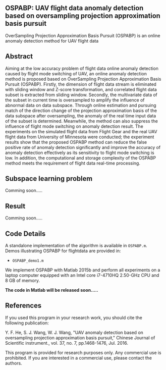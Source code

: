 ## OSPABP: UAV flight data anomaly detection based on oversampling projection approximation basis pursuit
OverSampling Projection Approximation Basis Pursuit (OSPABP) is an online anomaly detection method for UAV flight data 

## Abstract
Aiming at the low accuracy problem of flight data online anomaly detection caused by flight mode switching of UAV, an online anomaly detection method is proposed based on OverSampling Projection Approximation Basis Pursuit (OSPABP). Firstly, the dimension of flight data stream is eliminated with sliding window and Z-score transformation, and correlated flight data subset is extracted from sliding window. Secondly, the multivariate data of the subset in current time is oversampled to amplify the influence of abnormal data on data subspace. Through online estimation and pursuing match of the direction change of the projection approximation basis of the data subspace after oversampling, the anomaly of the real time input data of the subset is determined. Meanwhile, the method can also suppress the influence of flight mode switching on anomaly detection result. The experiments on the simulated flight data from Flight Gear and the real UAV flight data from University of Minnesota were conducted; the experiment results show that the proposed OSPABP method can reduce the false positive rate of anomaly detection significantly and improve the accuracy of anomaly detection effectively as its sensitivity to flight mode switching is low. In addition, the computational and storage complexity of the OSPABP method meets the requirement of flight data real-time processing.

## Subspace learning problem
Comming soon.....

## Result
Comming soon.....

## Code Details
A standalone implementation of the algorithm is available in `OSPABP.m`.
Demos illustrating OSPABP for flightdata are provided in:
* `OSPABP_demo1.m`

We implement OSPABP with Matlab 2015b and perform all experiments on a laptop computer equipped with an Intel core i7-4710HQ 2.50-GHz CPU and 8 GB of memory.

**The code in Matlab will be released soon.....**

## References
If you used this program in your research work, you should cite the following publication:

Y. F. He, S. J. Wang, W. J. Wang,  "UAV anomaly detection based on oversampling projection approximation basis pursuit,"
Chinese Journal of Scientific instrument., vol. 37, no. 7, pp.1468-1476, Jul. 2016.

This program is provided for research purposes only. Any commercial use is prohibited. If you are interested in a commercial use, please contact the authors. 

